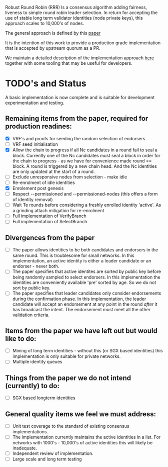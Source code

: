 Robust Round Robin (RRR) Is a consensus algorithm adding fairness, liveness to
simple round robin leader selection. In return for accepting the use of stable
long term validator identities (node private keys), this approach scales to
10,000's of nodes.

The general approach is defined by this [paper](https://arxiv.org/pdf/1804.07391.pdf)

It is the intention of this work to provide a production grade implementation that is accepted
by upstream quorum as a PR.

We maintain a detailed description of the implementation approach 
[here](https://github.com/RobustRoundRobin/devclutter/blob/main/RRR-spec.md)
together with some tooling that may be useful for developers.

# TODO's and Status

A basic implementation is now complete and is suitable for development
experimentation and testing.

## Remaining items from the paper, required for production readines:

* [x] VRF's and proofs for seeding the random selection of endorsers
* [ ] VRF seed initialisation
* [x] Allow the chain to progress if all Nc candidates in a round fail to
      seal a block. Currently one of the Nc candidates must seal a block in
      order for the chain to progress - as we have for convenience made round ==
      block. A round is triggered by a new chain head. And the Nc identities
      are only updated at the start of a round.
* [ ] Exclude unresponsive nodes from selection - make idle
* [ ] Re-enrolment of idle identities
* [x] Enrolement post genesis
* [ ] Respect --permissioned and --permissioned-nodes (this offers a form of identity removal)
* [ ] Wait Te rounds before considering a freshly enrolled identity 'active'.
      As a grinding attach mitigation for re-enrolment
* [ ] Full implementation of VerifyBranch
* [ ] Full implementation of SelectBranch

## Divergences from the paper

* [ ] The paper allows identities to be both candidates and endorsers in the
      same round. This is troublesome for small networks. In this
      implementation, an active identity is either a leader candidate or an
      endorser - never both.
* [ ] The paper specifies that active identites are sorted by public key before
      being randomly sampled to select endorsers. In this implementation the
      identities are conveniently available 'pre' sorted by age. So we do not
      sort by public key.
* [ ] The paper specifies that leader candidates only consider endorsements
      during the confirmation phase. In this implementation, the leader
      candidate will accept an endorsement at any point in the round *after* it
      has broadcast the intent. The endorsement must meet all the other
      validation criteria.

## Items from the paper we have left out but would like to do:

* [ ] Mining of long term identities - without this (or SGX based identities)
      this implementation is only suitable for private networks.
* [ ] Multiple identity queues

## Things from the paper we do not intend (currently) to do:

* [ ] SGX based longterm identities

## General quality items we feel we must address:

* [ ] Unit test coverage to the standard of existing consensus implementations.
* [ ] The implementation currently maintains the active identities in a list.
      For networks with 1000's - 10,000's of active identities this will likely
      be inadequate.
* [ ] Independent review of implementation.
* [ ] Large scale and long term testing
